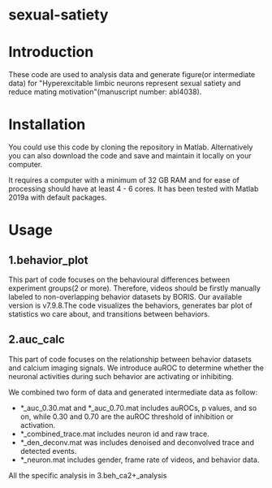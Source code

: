 # sexual-satiety
 
# Introduction

These code are used to analysis data and generate figure(or intermediate data) for "Hyperexcitable limbic neurons represent sexual satiety and reduce mating motivation"(manuscript number: abl4038). 

# Installation

You could use this code by cloning the repository in Matlab. Alternatively you can also download the code and save and maintain it locally on your computer.

It requires a computer with a minimum of 32 GB RAM and for ease of processing should have at least 4 - 6 cores. It has been tested with Matlab 2019a with default packages.

# Usage

## 1.behavior_plot

This part of code focuses on the behavioural differences between experiment groups(2 or more). Therefore, videos should be firstly manually labeled to non-overlapping behavior datasets by BORIS. Our available version is v7.9.8.The code visualizes the behaviors, generates bar plot of statistics wo care about, and transitions between behaviors. 

## 2.auc_calc

This part of code focuses on the relationship between behavior datasets and calcium imaging signals. We introduce auROC to determine whether the neuronal activities during such behavior are activating or inhibiting.

We combined two form of data and generated intermediate data as follow:
- *_auc_0.30.mat and *_auc_0.70.mat includes auROCs, p values, and so on, while 0.30 and 0.70 are the auROC threshold of inhibition or activation.
- *_combined_trace.mat includes neuron id and raw trace.
- *_den_deconv.mat was includes denoised and deconvolved trace and detected events.
- *_neuron.mat includes gender, frame rate of videos, and behavior data.

All the specific analysis in 3.beh_ca2+_analysis








